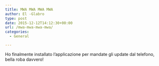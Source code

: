 ```yaml
---
title: MWA MWA MWA MWA
author: El -Glabro
type: post
date: 2015-12-12T14:12:30+00:00
url: /mwa-mwa-mwa-mwa/
categories:
  - General

---
```

Ho finalmente installato l&#8217;applicazione per mandate gli update dal telefono, bella roba davvero!